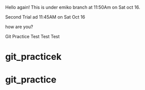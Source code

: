 Hello again! 
This is under emiko branch at 11:50Am on Sat oct 16. 

Second Trial ad 11:45AM on Sat Oct 16 

how are you? 

Git Practice 
Test 
Test 
Test
# git_practicek
# git_practice
